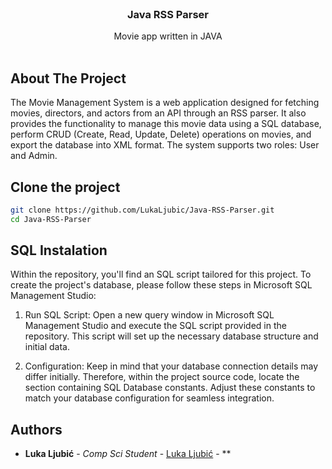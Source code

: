 <br/>
<p align="center">
  <a href="https://github.com/ShaanCoding/Java RSS Parser">
  </a>

  <h3 align="center">Java RSS Parser</h3>

  <p align="center">
    Movie app written in JAVA
    <br/>
    <br/>
  </p>
</p>



## About The Project


The Movie Management System is a web application designed for fetching movies, directors, and actors from an API through an RSS parser. It also provides the functionality to manage this movie data using a SQL database, perform CRUD (Create, Read, Update, Delete) operations on movies, and export the database into XML format. The system supports two roles: User and Admin.


## Clone the project

```sh
git clone https://github.com/LukaLjubic/Java-RSS-Parser.git
cd Java-RSS-Parser
```
## SQL Instalation
Within the repository, you'll find an SQL script tailored for this project. To create the project's database, please follow these steps in Microsoft SQL Management Studio:

1. Run SQL Script: Open a new query window in Microsoft SQL Management Studio and execute the SQL script provided in the repository. This script will set up the necessary database structure and initial data.

2. Configuration: Keep in mind that your database connection details may differ initially. Therefore, within the project source code, locate the section containing SQL Database constants. Adjust these constants to match your database configuration for seamless integration.

## Authors

* **Luka Ljubić** - *Comp Sci Student* - [Luka Ljubić](https://github.com/LukaLjubic) - **


